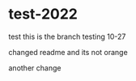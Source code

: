 # test-2022
test
this is the branch testing 10-27


changed readme and its not orange

another change

